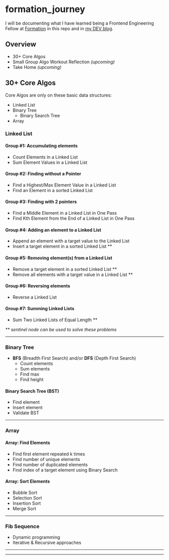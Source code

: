 # formation_journey
I will be documenting what I have learned being a Frontend Engineering Fellow at [Formation](https://formation.dev/) in this repo and in [my DEV blog](https://dev.to/ngl4).

## Overview
* 30+ Core Algos
* Small Group Algo Workout Reflection _(upcoming)_
* Take Home _(upcoming)_


## 30+ Core Algos

Core Algos are only on these basic data structures:
- Linked List
- Binary Tree
    - Binary Search Tree
- Array

### Linked List

#### Group #1: Accumulating elements

- Count Elements in a Linked List
- Sum Element Values in a Linked List

#### Group #2: Finding without a Pointer

- Find a Highest/Max Element Value in a Linked List
- Find an Element in a sorted Linked List

#### Group #3: Finding with 2 pointers

- Find a Middle Element in a Linked List in One Pass
- Find Kth Element from the End of a Linked List in One Pass

#### Group #4: Adding an element to a Linked List

- Append an element with a target value to the Linked List
- Insert a target element in a sorted Linked List **

#### Group #5: Removing element(s) from a Linked List

- Remove a target element in a sorted Linked List **
- Remove all elements with a target value in a Linked List **

#### Group #6: Reversing elements

- Reverse a Linked List

#### Group #7: Summing Linked Lists

- Sum Two Linked Lists of Equal Length **

_** sentinel node can be used to solve these problems_
___

### Binary Tree
- **BFS** (Breadth First Search) and/or **DFS** (Depth First Search)
    - Count elements
    - Sum elements
    - Find max  
    - Find height

#### Binary Search Tree (BST)
- Find element
- Insert element
- Validate BST

___

### Array

#### Array: Find Elements
- Find first element repeated k times
- Find number of unique elements
- Find number of duplicated elements
- Find index of a target element using Binary Search

#### Array: Sort Elements
- Bubble Sort
- Selection Sort
- Insertion Sort
- Merge Sort

___

### Fib Sequence
- Dynamic programming
- Iterative & Recursive approaches

___
___
